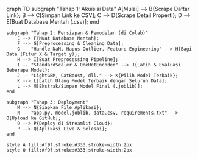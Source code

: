 graph TD
    subgraph "Tahap 1: Akuisisi Data"
        A[Mulai] --> B{Scrape Daftar Link};
        B --> C[Simpan Link ke CSV];
        C --> D{Scrape Detail Properti};
        D --> E[Buat Database Mentah (.csv)];
    end

    subgraph "Tahap 2: Persiapan & Pemodelan (di Colab)"
        E --> F{Muat Database Mentah};
        F --> G[Preprocessing & Cleaning Data];
        G -- "Handle NaN, Hapus Outlier, Feature Engineering" --> H{Bagi Data (Fitur X & Target y)};
        H --> I[Buat Preprocessing Pipeline];
        I -- "StandardScaler & OneHotEncoder" --> J{Latih & Evaluasi Beberapa Model};
        J -- "LightGBM, CatBoost, dll." --> K{Pilih Model Terbaik};
        K --> L[Latih Ulang Model Terbaik dengan Seluruh Data];
        L --> M[Ekstrak/Simpan Model Final (.joblib)];
    end

    subgraph "Tahap 3: Deployment"
        M --> N{Siapkan File Aplikasi};
        N -- "app.py, model.joblib, data.csv, requirements.txt" --> O[Upload ke GitHub];
        O --> P{Deploy di Streamlit Cloud};
        P --> Q[Aplikasi Live & Selesai];
    end

    style A fill:#f9f,stroke:#333,stroke-width:2px
    style Q fill:#f9f,stroke:#333,stroke-width:2px
